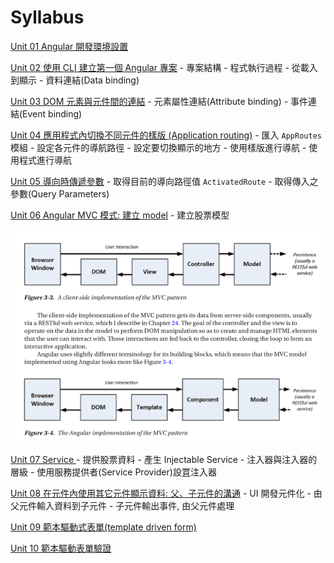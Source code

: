 
# Syllabus

[Unit 01 Angular 開發環境設置](./u01-dev_env_setup.md)

[Unit 02 使用 CLI 建立第一個 Angular 專案](./u02-first_project.md)
    - 專案結構
    - 程式執行過程 - 從載入到顯示
    - 資料連結(Data binding)

[Unit 03 DOM 元素與元件間的連結](./u03-data_binding.md)
    - 元素屬性連結(Attribute binding)
    - 事件連結(Event binding)
  

[Unit 04 應用程式內切換不同元件的樣版 (Application routing)](./u04-app_routing.md)
    - 匯入 `AppRoutes` 模組
    - 設定各元件的導航路徑
    - 設定要切換顯示的地方
    - 使用樣版進行導航
    - 使用程式進行導航


[Unit 05 導向時傳遞參數](./u05-app_routing_param.md)
    - 取得目前的導向路徑值 `ActivatedRoute`
    - 取得傳入之參數(Query Parameters)


[Unit 06 Angular MVC 模式: 建立 model](./u06-domain_model_class.md)
    - 建立股票模型
  
![](img/sy-i01.png)

[Unit 07 Service ](./u07-service.md)
    - 提供股票資料
    - 產生 Injectable Service
    - 注入器與注入器的層級
    - 使用服務提供者(Service Provider)設罝注入器


[Unit 08 在元件內使用其它元件顯示資料: 父、子元件的溝通](./08-components_inputs_outputs.md)
    - UI 開發元件化
    - 由父元件輸入資料到子元件
    - 子元件輸出事件, 由父元件處理



[Unit 09 範本驅動式表單(template driven form)](./u09-template_driven_form.md)


[Unit 10 範本驅動表單驗證](./u10-form_validation.md)